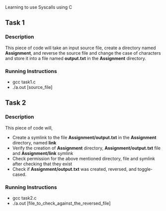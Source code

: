 Learning to use Syscalls using C

## Task 1

### Description

This piece of code will take an input source file, create a directory named **Assignment**, and reverse the source file and change the case of characters and store it into a file named **output.txt** in the **Assignment** directory.

### Running Instructions

* gcc task1.c
* ./a.out [source_file]

## Task 2

### Description

This piece of code will,
* Create a symlink to the file **Assignment/output.txt** in the **Assignment** directory, named **link**
* Verify the creation of **Assignment** directory, **Assignment/output.txt** file and **Assignment/link** symlink
* Check permission for the above mentioned directory, file and symlink after checking that they exist
* Check if **Assignment/output.txt** was created, reversed, and toggle-cased.


### Running Instructions

* gcc task2.c
* ./a.out [file_to_check_against_the_reversed_file]
